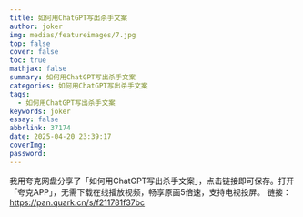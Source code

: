 ```yaml
---
title: 如何用ChatGPT写出杀手文案
author: joker
img: medias/featureimages/7.jpg
top: false
cover: false
toc: true
mathjax: false
summary: 如何用ChatGPT写出杀手文案
categories: 如何用ChatGPT写出杀手文案
tags:
  - 如何用ChatGPT写出杀手文案
keywords: joker
essay: false
abbrlink: 37174
date: 2025-04-20 23:39:17
coverImg:
password:
---
```


我用夸克网盘分享了「如何用ChatGPT写出杀手文案」，点击链接即可保存。打开「夸克APP」，无需下载在线播放视频，畅享原画5倍速，支持电视投屏。
链接：https://pan.quark.cn/s/f211781f37bc
